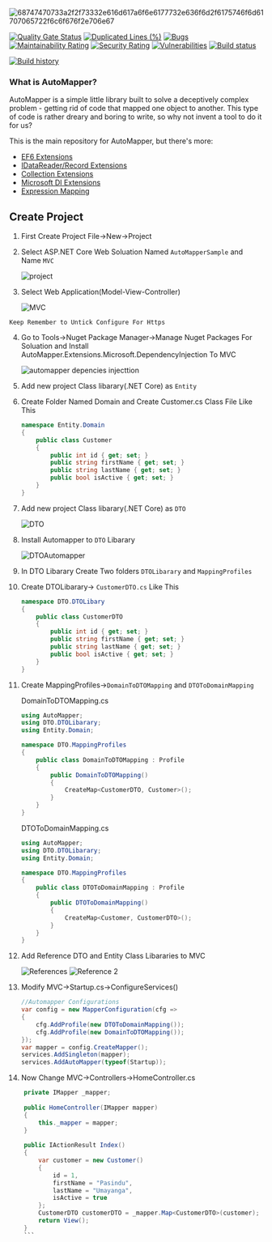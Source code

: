 ![68747470733a2f2f73332e616d617a6f6e6177732e636f6d2f6175746f6d61707065722f6c6f676f2e706e67](https://user-images.githubusercontent.com/21302583/68099418-6ad93b80-fee8-11e9-936b-c75b2dcb4ba9.png)

[![Quality Gate Status](https://sonarcloud.io/api/project_badges/measure?project=PasinduUmayanga_AutoMapperSample&metric=alert_status)](https://sonarcloud.io/summary/new_code?id=PasinduUmayanga_AutoMapperSample)
[![Duplicated Lines (%)](https://sonarcloud.io/api/project_badges/measure?project=PasinduUmayanga_AutoMapperSample&metric=duplicated_lines_density)](https://sonarcloud.io/summary/new_code?id=PasinduUmayanga_AutoMapperSample)
[![Bugs](https://sonarcloud.io/api/project_badges/measure?project=PasinduUmayanga_AutoMapperSample&metric=bugs)](https://sonarcloud.io/summary/new_code?id=PasinduUmayanga_AutoMapperSample)
[![Maintainability Rating](https://sonarcloud.io/api/project_badges/measure?project=PasinduUmayanga_AutoMapperSample&metric=sqale_rating)](https://sonarcloud.io/summary/new_code?id=PasinduUmayanga_AutoMapperSample)
[![Security Rating](https://sonarcloud.io/api/project_badges/measure?project=PasinduUmayanga_AutoMapperSample&metric=security_rating)](https://sonarcloud.io/summary/new_code?id=PasinduUmayanga_AutoMapperSample)
[![Vulnerabilities](https://sonarcloud.io/api/project_badges/measure?project=PasinduUmayanga_AutoMapperSample&metric=vulnerabilities)](https://sonarcloud.io/summary/new_code?id=PasinduUmayanga_AutoMapperSample)
[![Build status](https://ci.appveyor.com/api/projects/status/9ia1fpge700cs0lg?svg=true)](https://ci.appveyor.com/project/Mahadenamuththa/automappersample-sxysn)

[![Build history](https://buildstats.info/appveyor/chart/Mahadenamuththa/automappersample-sxysn)](https://ci.appveyor.com/project/Mahadenamuththa/automappersample-sxysn/history)

### What is AutoMapper?

AutoMapper is a simple little library built to solve a deceptively complex problem - getting rid of code that mapped one object to another. This type of code is rather dreary and boring to write, so why not invent a tool to do it for us?

This is the main repository for AutoMapper, but there's more:

* [EF6 Extensions](https://github.com/AutoMapper/AutoMapper.EF6)
* [IDataReader/Record Extensions](https://github.com/AutoMapper/AutoMapper.Data)
* [Collection Extensions](https://github.com/AutoMapper/AutoMapper.Collection)
* [Microsoft DI Extensions](https://github.com/AutoMapper/AutoMapper.Extensions.Microsoft.DependencyInjection)
* [Expression Mapping](https://github.com/AutoMapper/AutoMapper.Extensions.ExpressionMapping)

## Create Project

01. First Create Project File->New->Project
02. Select ASP.NET Core Web Soluation Named `AutoMapperSample` and Name `MVC`

    ![project](https://user-images.githubusercontent.com/21302583/68183027-3c7b5f00-ffc1-11e9-821f-a50a3b9563b9.PNG)

03. Select Web Application(Model-View-Controller)

    ![MVC](https://user-images.githubusercontent.com/21302583/68183029-3d13f580-ffc1-11e9-9ce4-97a0a5fd8eb4.PNG)

`Keep Remember to Untick Configure For Https`

04. Go to Tools->Nuget Package Manager->Manage Nuget Packages For Soluation and Install AutoMapper.Extensions.Microsoft.DependencyInjection To MVC

    ![automapper depencies injecttion](https://user-images.githubusercontent.com/21302583/68111675-b48c4b00-ff15-11e9-861a-22e7eb0d1eb7.PNG)

05. Add new project Class libarary(.NET Core) as `Entity`

06. Create Folder Named Domain and Create Customer.cs Class File Like This

    ```csharp
    namespace Entity.Domain
    {
        public class Customer
        {
            public int id { get; set; }
            public string firstName { get; set; }
            public string lastName { get; set; }
            public bool isActive { get; set; }
        }
    }
    ```

07. Add new project Class libarary(.NET Core) as `DTO`

    ![DTO](https://user-images.githubusercontent.com/21302583/68112017-6deb2080-ff16-11e9-910d-44e8acda51c3.PNG)

08. Install Automapper to `DTO` Libarary

    ![DTOAutomapper](https://user-images.githubusercontent.com/21302583/68112412-45175b00-ff17-11e9-96f8-15d257b54caa.PNG)

09. In DTO Libarary Create Two folders `DTOLibarary` and `MappingProfiles`

10. Create DTOLibarary-> `CustomerDTO.cs` Like This

    ```csharp
    namespace DTO.DTOLibary
    {
        public class CustomerDTO
        {
            public int id { get; set; }
            public string firstName { get; set; }
            public string lastName { get; set; }
            public bool isActive { get; set; }
        }
    }
    ```
11. Create MappingProfiles->`DomainToDTOMapping` and `DTOToDomainMapping`

    DomainToDTOMapping.cs
    ```csharp
    using AutoMapper;
    using DTO.DTOLibarary;
    using Entity.Domain;

    namespace DTO.MappingProfiles
    {
        public class DomainToDTOMapping : Profile
        {
            public DomainToDTOMapping()
            {
                CreateMap<CustomerDTO, Customer>();
            }
        }
    }

    ```

    DTOToDomainMapping.cs
    ```csharp
    using AutoMapper;
    using DTO.DTOLibarary;
    using Entity.Domain;

    namespace DTO.MappingProfiles
    {
        public class DTOToDomainMapping : Profile
        {
            public DTOToDomainMapping()
            {
                CreateMap<Customer, CustomerDTO>();
            }
        }
    }
    ```
12. Add Reference DTO and Entity Class Libararies to MVC

    ![References](https://user-images.githubusercontent.com/21302583/68182819-97f91d00-ffc0-11e9-9e5f-c1ba4a831f92.png)
    ![Reference 2](https://user-images.githubusercontent.com/21302583/68182910-da225e80-ffc0-11e9-9706-e41494a90e6f.png)

13. Modify MVC->Startup.cs->ConfigureServices()

    ```csharp
    //Automapper Configurations
    var config = new MapperConfiguration(cfg =>
    {
        cfg.AddProfile(new DTOToDomainMapping());
        cfg.AddProfile(new DomainToDTOMapping());
    });
    var mapper = config.CreateMapper();
    services.AddSingleton(mapper);
    services.AddAutoMapper(typeof(Startup));
    ```

14. Now Change MVC->Controllers->HomeController.cs 

```csharp
    private IMapper _mapper;
    
    public HomeController(IMapper mapper)
    {
        this._mapper = mapper;
    }
    
    public IActionResult Index()
    {           
        var customer = new Customer()
        {
            id = 1,
            firstName = "Pasindu",
            lastName = "Umayanga",
            isActive = true
        };
        CustomerDTO customerDTO = _mapper.Map<CustomerDTO>(customer);
        return View();
    }
    ```


